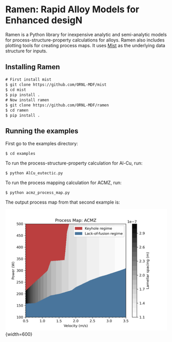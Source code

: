 # Ramen: Rapid Alloy Models for Enhanced desigN
Ramen is a Python library for inexpensive analytic and semi-analytic models for process-structure-property calculations for alloys. Ramen also includes plotting tools for creating process maps. It uses [Mist](https://github.com/ORNL-MDF/mist) as the underlying data structure for inputs.

## Installing Ramen
```
# First install mist
$ git clone https://github.com/ORNL-MDF/mist
$ cd mist
$ pip install .
# Now install ramen
$ git clone https://github.com/ORNL-MDF/ramen
$ cd ramen
$ pip install .
```

## Running the examples
First go to the examples directory:
```
$ cd examples
```

To run the process-structure-property calculation for Al-Cu, run:
```
$ python AlCu_eutectic.py
```

To run the process mapping calculation for ACMZ, run:
```
$ python acmz_process_map.py
```
The output process map from that second example is:

![Example](examples/acmz_process_map.png){width=600}
